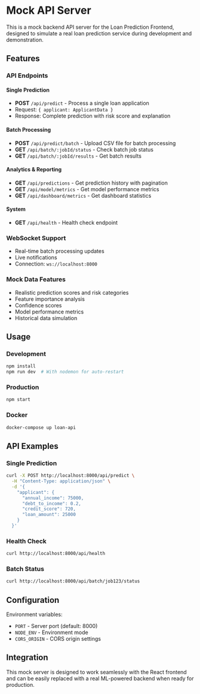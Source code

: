 # Mock API Server

This is a mock backend API server for the Loan Prediction Frontend, designed to simulate a real loan prediction service during development and demonstration.

## Features

### API Endpoints

#### Single Prediction
- **POST** `/api/predict` - Process a single loan application
- Request: `{ applicant: ApplicantData }`
- Response: Complete prediction with risk score and explanation

#### Batch Processing
- **POST** `/api/predict/batch` - Upload CSV file for batch processing
- **GET** `/api/batch/:jobId/status` - Check batch job status
- **GET** `/api/batch/:jobId/results` - Get batch results

#### Analytics & Reporting
- **GET** `/api/predictions` - Get prediction history with pagination
- **GET** `/api/model/metrics` - Get model performance metrics
- **GET** `/api/dashboard/metrics` - Get dashboard statistics

#### System
- **GET** `/api/health` - Health check endpoint

### WebSocket Support
- Real-time batch processing updates
- Live notifications
- Connection: `ws://localhost:8000`

### Mock Data Features
- Realistic prediction scores and risk categories
- Feature importance analysis
- Confidence scores
- Model performance metrics
- Historical data simulation

## Usage

### Development
```bash
npm install
npm run dev  # With nodemon for auto-restart
```

### Production
```bash
npm start
```

### Docker
```bash
docker-compose up loan-api
```

## API Examples

### Single Prediction
```bash
curl -X POST http://localhost:8000/api/predict \
  -H "Content-Type: application/json" \
  -d '{
    "applicant": {
      "annual_income": 75000,
      "debt_to_income": 0.2,
      "credit_score": 720,
      "loan_amount": 25000
    }
  }'
```

### Health Check
```bash
curl http://localhost:8000/api/health
```

### Batch Status
```bash
curl http://localhost:8000/api/batch/job123/status
```

## Configuration

Environment variables:
- `PORT` - Server port (default: 8000)
- `NODE_ENV` - Environment mode
- `CORS_ORIGIN` - CORS origin settings

## Integration

This mock server is designed to work seamlessly with the React frontend and can be easily replaced with a real ML-powered backend when ready for production.